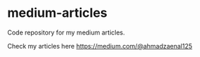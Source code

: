 # medium-articles
Code repository for my medium articles. 

Check my articles here https://medium.com/@ahmadzaenal125
